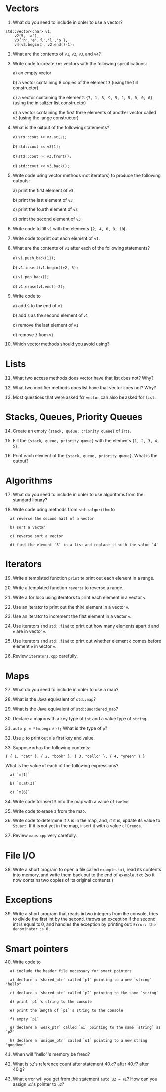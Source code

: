# Vectors

   1. What do you need to include in order to use a vector?

```
std::vector<char> v1,
	v2(5, 'a'),
	v3{'h','e','l','l','o'},
	v4(v2.begin(), v2.end()-1);
```

   2. What are the contents of `v1`, `v2`, `v3`, and `v4`?

   3. Write code to create `int` vectors with the following specifications:

      a) an empty vector 

      b) a vector containing 8 copies of the element `3` (using the fill constructor)

      c) a vector containing the elements `{7, 1, 8, 9, 5, 1, 5, 0, 0, 0}` (using the initializer list constructor)

      d) a vector containing the first three elements of another vector called `v3` (using the range constructor)

   4. What is the output of the following statements?

      a) `std::cout << v3.at(2);`

      b) `std::cout << v3[1];`

      c) `std::cout << v3.front();`

      d) `std::cout << v3.back();`

   5. Write code using vector methods (not iterators) to produce the following outputs:

      a) print the first element of `v3`

      b) print the last element of `v3`

      c) print the fourth element of `v3`

      d) print the second element of `v3`

   6. Write code to fill `v1` with the elements `{2, 4, 6, 8, 10}`.

   7. Write code to print out each element of `v1`.

   8. What are the contents of `v1` after each of the following statements?

      a) `v1.push_back(11);`

      b) `v1.insert(v1.begin()+2, 5);`

      c) `v1.pop_back();`

      d) `v1.erase(v1.end()-2);`

   9. Write code to

      a) add `9` to the end of `v1`

      b) add `3` as the second element of `v1`

      c) remove the last element of `v1`

      d) remove `3` from `v1`

   10. Which vector methods should you avoid using?


# Lists

   11. What two access methods does vector have that list does not? Why?

   12. What two modifier methods does list have that vector does not? Why?

   13. Most questions that were asked for `vector` can also be asked for `list`.

# Stacks, Queues, Priority Queues

   14. Create an empty `{stack, queue, priority queue}` of `ints`.

   15. Fill the `{stack, queue, priority queue}` with the elements `{1, 2, 3, 4, 5}`.

   16. Print each element of the `{stack, queue, priority queue}`. What is the output?


# Algorithms

   17. What do you need to include in order to use algorithms from the standard library?

   18. Write code using methods from `std::algorithm` to

      a) reverse the second half of a vector 

      b) sort a vector

      c) reverse sort a vector

      d) find the element `5` in a list and replace it with the value `4`

# Iterators

   19. Write a templated function `print` to print out each element in a range.

   20. Write a templated function `reverse` to reverse a range.

   21. Write a for loop using iterators to print each element in a vector `v`.

   22. Use an iterator to print out the third element in a vector `v`.

   23. Use an iterator to increment the first element in a vector `v`.

   24. Use iterators and `std::find` to print out how many elements apart `d` and `e` are in vector `v`.

   25. Use iterators and `std::find` to print out whether element `d` comes before element `e` in vector `v`.

   26. Review `iterators.cpp` carefully.

# Maps

   27. What do you need to include in order to use a map?

   28. What is the Java equivalent of `std::map`?

   29. What is the Java equivalent of `std::unordered_map`?

   30. Declare a map `m` with a key type of `int` and a value type of `string`.

   31. `auto p = *(m.begin());`   What is the type of `p`?

   32. Use `p` to print out `m`\'s first key and value.

   33. Suppose `m` has the following contents: 

```
{ { 1, "cat" }, { 2, "book" }, { 3, "cello" }, { 4, "green" } }
```
   What is the value of each of the following expressions?

      a) `m[1]`

      b) `m.at(3)`

      c) `m[6]`

   34. Write code to insert `5` into the map with a value of `twelve`.

   35. Write code to erase `3` from the map.

   36. Write code to determine if `8` is in the map, and, if it is, update its value to `Stuart`. If it is not yet in the map, insert it with a value of `Brenda`.

   37. Review `maps.cpp` very carefully.

# File I/O

   38. Write a short program to open a file called `example.txt`, read its contents into memory, and write them back out to the end of `example.txt` (so it now contains two copies of its original contents.)

# Exceptions

   39. Write a short program that reads in two integers from the console, tries to divide the first int by the second, throws an exception if the second int is equal to 0, and handles the exception by printing out: `Error: the denominator is 0.`

# Smart pointers

   40. Write code to 

      a) include the header file necessary for smart pointers

      a) declare a `shared_ptr` called `p1` pointing to a new `string` "hello"

      c) declare a `shared_ptr` called `p2` pointing to the same `string`

      d) print `p1`'s string to the console

      e) print the length of `p1`'s string to the console

      f) empty `p1`

      g) declare a `weak_ptr` called `w1` pointing to the same `string` as `p2`

      h) declare a `unique_ptr` called `u1` pointing to a new string "goodbye"

   41. When will "hello"'s memory be freed?

   42. What is `p2`'s reference count after statement 40.c? after 40.f? after 40.g?

   43. What error will you get from the statement `auto u2 = u1`? How can you assign `u1`'s pointer to `u2`?
